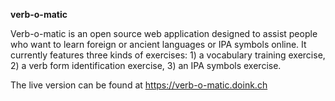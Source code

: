 **verb-o-matic**

Verb-o-matic is an open source web application designed to assist people who want to learn foreign or ancient languages or IPA symbols online. It currently features three kinds of exercises: 1) a vocabulary training exercise, 2) a verb form identification exercise, 3) an IPA symbols exercise. 

The live version can be found at https://verb-o-matic.doink.ch
